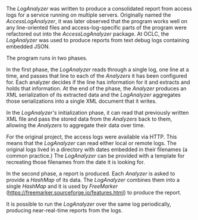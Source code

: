 The _LogAnalyzer_ was written to produce a consolidated report from access logs for a service running on multiple servers. Originally named the
_AccessLogAnalyzer_, it was later observed that the program works well on any line-oriented files and access-log-specific parts of the program were
refactored out into the _AccessLogAnalyzer_ package. At OCLC, the _LogAnalyzer_ was used to produce reports from text debug logs containing embedded JSON.

The program runs in two phases.

In the first phase, the _LogAnalyzer_ reads through a single log, one line at a time, and passes that line to each of the _Analyzers_
it has been configured for. Each analyzer decides if the line has information for it and extracts and holds that information. At the end
of the phase, the _Analyzer_ produces an XML serialization of its extracted data and the _LogAnalyzer_ aggregates those serializations into a single
XML document that it writes.

In the _LogAnalyzer's_ initialization phase, it can read that previously written XML file and pass the stored data
from the _Analyzers_ back to them, allowing the _Analyzers_ to aggregate their data over time.

For the original project, the access logs were available via HTTP. This means that the _LogAnalyzer_ can read either local or remote logs. The
original logs lived in a directory with dates embedded in their filenames (a common practice.) The _LogAnalyzer_ can be provided with a template for
recreating those filenames from the date it is looking for.

In the second phase, a report is produced. Each _Analyzer_ is asked to provide a _HashMap_ of its data. The _LogAnalyzer_ combines them into a
single _HashMap_ and it is used by _FreeMarker_ (https://freemarker.sourceforge.io/features.html) to produce the report.

It is possible to run the _LogAnalyzer_ over the same
log periodically, producing near-real-time reports from the logs.
